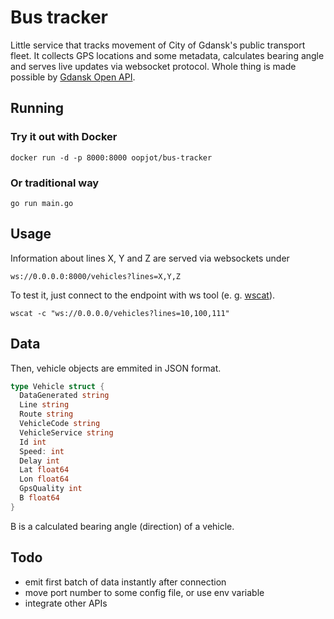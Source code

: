 # Bus tracker
Little service that tracks movement of City of Gdansk's 
public transport fleet. It collects GPS locations and some metadata, calculates
bearing angle and serves live updates via websocket protocol.
Whole thing is made possible by [Gdansk Open API](https://ckan.multimediagdansk.pl/dataset/tristar/resource/0683c92f-7241-4698-bbcc-e348ee355076).

## Running
### Try it out with Docker
```console
docker run -d -p 8000:8000 oopjot/bus-tracker
```

### Or traditional way
```console
go run main.go
```

## Usage
Information about lines X, Y and Z are served via websockets under
```console
ws://0.0.0.0:8000/vehicles?lines=X,Y,Z
```

To test it, just connect to the endpoint with ws tool (e. g. [wscat](https://github.com/websockets/wscat)).
```console
wscat -c "ws://0.0.0.0/vehicles?lines=10,100,111"
```

## Data
Then, vehicle objects are emmited in JSON format.
```go
type Vehicle struct {
  DataGenerated string
  Line string
  Route string
  VehicleCode string
  VehicleService string
  Id int
  Speed: int 
  Delay int
  Lat float64
  Lon float64
  GpsQuality int
  B float64
}
```
B is a calculated bearing angle (direction) of a vehicle.

## Todo
- emit first batch of data instantly after connection
- move port number to some config file, or use env variable
- integrate other APIs

